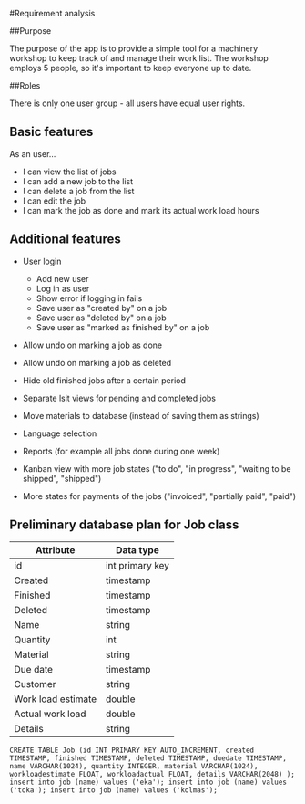 #Requirement analysis

##Purpose

The purpose of the app is to provide a simple tool for a machinery workshop to keep track of and manage their work list. The workshop employs 5 people, so it's important to keep everyone up to date.

##Roles

There is only one user group -  all users have equal user rights.

## Basic features

As an user...
 
* I can view the list of jobs
* I can add a new job to the list
* I can delete a job from the list
* I can edit the job
* I can mark the job as done and mark its actual work load hours

## Additional features

* User login
  * Add new user
  * Log in as user
  * Show error if logging in fails
  * Save user as "created by" on a job
  * Save user as "deleted by" on a job
  * Save user as "marked as finished by" on a job
  
* Allow undo on marking a job as done
* Allow undo on marking a job as deleted
* Hide old finished jobs after a certain period
* Separate lsit views for pending and completed jobs
* Move materials to database (instead of saving them as strings)
* Language selection
* Reports (for example all jobs done during one week)
* Kanban view with more job states ("to do", "in progress", "waiting to be shipped", "shipped")
* More states for payments of the jobs ("invoiced", "partially paid", "paid")


## Preliminary database plan for Job class

|Attribute |Data type   |
|---|---|
|id|int primary key|
|Created|timestamp|
|Finished|timestamp|
|Deleted|timestamp|
|Name   |string   |
|Quantity   |int   |
|Material   |string   |
|Due date   |timestamp   |
|Customer   |string   |
|Work load estimate   |double   |
|Actual work load   |double   |
|Details   |string   |

`
CREATE TABLE Job (id INT PRIMARY KEY AUTO_INCREMENT,
created TIMESTAMP,
finished TIMESTAMP,
deleted TIMESTAMP,
duedate TIMESTAMP,
name VARCHAR(1024),
quantity INTEGER,
material VARCHAR(1024),
workloadestimate FLOAT,
workloadactual FLOAT,
details VARCHAR(2048)
);
`
`
insert into job (name) values ('eka');
insert into job (name) values ('toka');
insert into job (name) values ('kolmas');
`